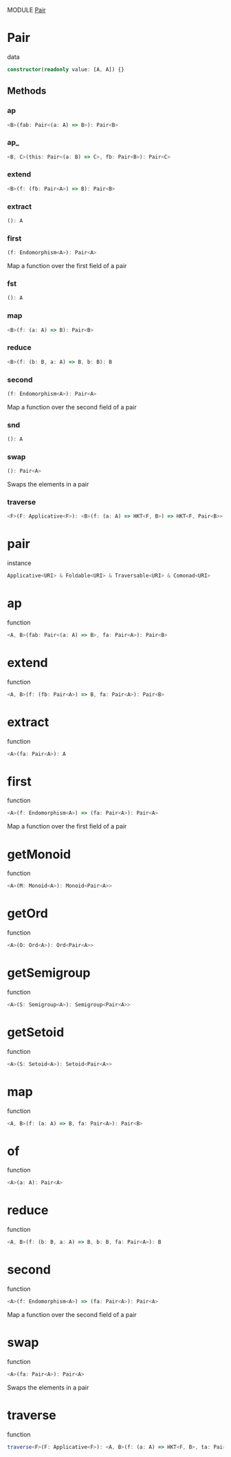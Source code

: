 MODULE [Pair](https://github.com/gcanti/fp-ts/blob/master/src/Pair.ts)
# Pair
data
```ts
constructor(readonly value: [A, A]) {}
```
## Methods

### ap
```ts
<B>(fab: Pair<(a: A) => B>): Pair<B> 
```
### ap_
```ts
<B, C>(this: Pair<(a: B) => C>, fb: Pair<B>): Pair<C> 
```
### extend
```ts
<B>(f: (fb: Pair<A>) => B): Pair<B> 
```
### extract
```ts
(): A 
```
### first
```ts
(f: Endomorphism<A>): Pair<A> 
```
Map a function over the first field of a pair
### fst
```ts
(): A 
```
### map
```ts
<B>(f: (a: A) => B): Pair<B> 
```
### reduce
```ts
<B>(f: (b: B, a: A) => B, b: B): B 
```
### second
```ts
(f: Endomorphism<A>): Pair<A> 
```
Map a function over the second field of a pair
### snd
```ts
(): A 
```
### swap
```ts
(): Pair<A> 
```
Swaps the elements in a pair
### traverse
```ts
<F>(F: Applicative<F>): <B>(f: (a: A) => HKT<F, B>) => HKT<F, Pair<B>> 
```
# pair
instance
```ts
Applicative<URI> & Foldable<URI> & Traversable<URI> & Comonad<URI>
```
# ap
function
```ts
<A, B>(fab: Pair<(a: A) => B>, fa: Pair<A>): Pair<B>
```

# extend
function
```ts
<A, B>(f: (fb: Pair<A>) => B, fa: Pair<A>): Pair<B>
```

# extract
function
```ts
<A>(fa: Pair<A>): A
```

# first
function
```ts
<A>(f: Endomorphism<A>) => (fa: Pair<A>): Pair<A>
```
Map a function over the first field of a pair

# getMonoid
function
```ts
<A>(M: Monoid<A>): Monoid<Pair<A>>
```

# getOrd
function
```ts
<A>(O: Ord<A>): Ord<Pair<A>>
```

# getSemigroup
function
```ts
<A>(S: Semigroup<A>): Semigroup<Pair<A>>
```

# getSetoid
function
```ts
<A>(S: Setoid<A>): Setoid<Pair<A>>
```

# map
function
```ts
<A, B>(f: (a: A) => B, fa: Pair<A>): Pair<B>
```

# of
function
```ts
<A>(a: A): Pair<A>
```

# reduce
function
```ts
<A, B>(f: (b: B, a: A) => B, b: B, fa: Pair<A>): B
```

# second
function
```ts
<A>(f: Endomorphism<A>) => (fa: Pair<A>): Pair<A>
```
Map a function over the second field of a pair

# swap
function
```ts
<A>(fa: Pair<A>): Pair<A>
```
Swaps the elements in a pair

# traverse
function
```ts
traverse<F>(F: Applicative<F>): <A, B>(f: (a: A) => HKT<F, B>, ta: Pair<A>) => HKT<F, Pair<B>> 
```